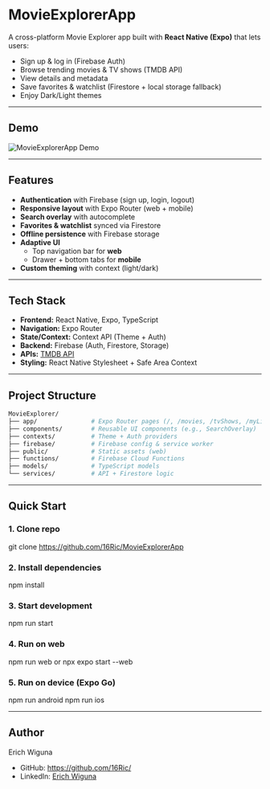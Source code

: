 # MovieExplorerApp  

A cross-platform Movie Explorer app built with **React Native (Expo)** that lets users:  

- Sign up & log in (Firebase Auth)  
- Browse trending movies & TV shows (TMDB API)  
- View details and metadata  
- Save favorites & watchlist (Firestore + local storage fallback)    
- Enjoy Dark/Light themes  

---

## Demo
![MovieExplorerApp Demo](https://github.com/user-attachments/assets/738e9d34-4b85-442c-b885-57f13d8d107b)

---

## Features  

- **Authentication** with Firebase (sign up, login, logout)  
- **Responsive layout** with Expo Router (web + mobile)  
- **Search overlay** with autocomplete  
- **Favorites & watchlist** synced via Firestore  
- **Offline persistence** with Firebase storage  
- **Adaptive UI**  
  - Top navigation bar for **web**  
  - Drawer + bottom tabs for **mobile**  
- **Custom theming** with context (light/dark) 

---

## Tech Stack  

- **Frontend:** React Native, Expo, TypeScript  
- **Navigation:** Expo Router  
- **State/Context:** Context API (Theme + Auth)  
- **Backend:** Firebase (Auth, Firestore, Storage)  
- **APIs:** [TMDB API](https://www.themoviedb.org/documentation/api)  
- **Styling:** React Native Stylesheet + Safe Area Context  

---

## Project Structure  

```bash
MovieExplorer/
├── app/               # Expo Router pages (/, /movies, /tvShows, /myList, /settings, /login, /signup)
├── components/        # Reusable UI components (e.g., SearchOverlay)
├── contexts/          # Theme + Auth providers
├── firebase/          # Firebase config & service worker
├── public/            # Static assets (web)
├── functions/         # Firebase Cloud Functions
├── models/            # TypeScript models
└── services/          # API + Firestore logic
```

---

## Quick Start
### 1. Clone repo
git clone https://github.com/16Ric/MovieExplorerApp

### 2. Install dependencies
npm install

### 3. Start development
npm run start

### 4. Run on web
npm run web
or
npx expo start --web

### 5. Run on device (Expo Go)
npm run android
npm run ios

---

## Author

Erich Wiguna
- GitHub: https://github.com/16Ric/
- LinkedIn: [Erich Wiguna](https://www.linkedin.com/in/erich-wiguna-764b70333/)


